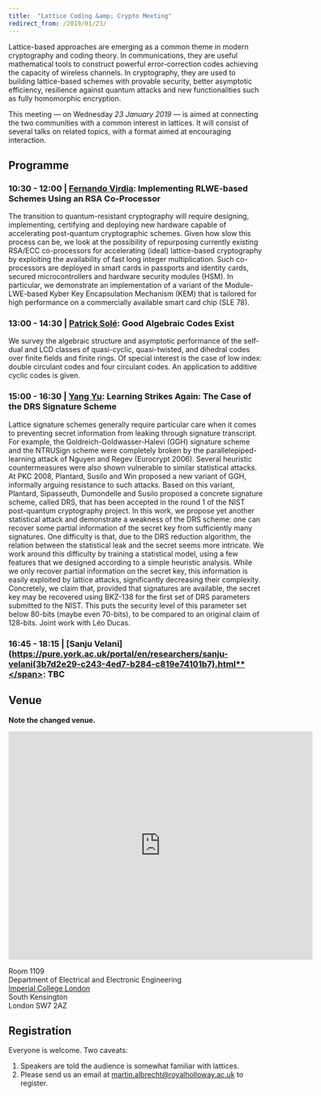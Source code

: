 ```yaml
---
title:  "Lattice Coding &amp; Crypto Meeting"
redirect_from: /2019/01/23/
---
```


Lattice-based approaches are emerging as a common theme in modern cryptography and coding theory. In communications, they are useful mathematical tools to construct powerful error-correction codes achieving the capacity of wireless channels. In cryptography, they are used to building lattice-based schemes with provable security, better asymptotic efficiency, resilience against quantum attacks and new functionalities such as fully homomorphic encryption.

This meeting — on Wednesday *23 January 2019* — is aimed at connecting the two communities with a common interest in lattices. It will consist of several talks on related topics, with a format aimed at encouraging interaction.

## Programme ##

### <span> 10:30 - 12:00 | [Fernando Virdia](https://pure.royalholloway.ac.uk/portal/en/persons/fernando-virdia(4ad6e099-9f70-4a5d-b0ac-cc37dd176547).html)</span>: Implementing RLWE-based Schemes Using an RSA Co-Processor ###

The transition to quantum-resistant cryptography will require designing, implementing, certifying and deploying new hardware capable of accelerating post-quantum cryptographic schemes. Given how slow this process can be, we look at the possibility of repurposing currently existing RSA/ECC co-processors for accelerating (ideal) lattice-based cryptography by exploiting the availability of fast long integer multiplication. Such co-processors are deployed in smart cards in passports and identity cards, secured microcontrollers and hardware security modules (HSM). In particular, we demonstrate an implementation of a variant of the Module-LWE-based Kyber Key Encapsulation Mechanism (KEM) that is tailored for high performance on a commercially available smart card chip (SLE 78).

### <span> 13:00 - 14:30 | [Patrick Solé](https://www.researchgate.net/profile/Patrick_Sole)</span>: Good Algebraic Codes Exist ###

We survey the algebraic structure and asymptotic performance of the self-dual and LCD classes of quasi-cyclic, quasi-twisted, and dihedral codes over finite fields and finite rings. Of special interest is the case of low index: double circulant codes and four circulant codes. An application to additive cyclic codes is given.

### <span> 15:00 - 16:30 | [Yang Yu](https://www.cwi.nl/people/yang-yu)</span>: Learning Strikes Again: The Case of the DRS Signature Scheme ###

Lattice signature schemes generally require particular care when it comes to preventing secret information from leaking through signature transcript. For example, the Goldreich-Goldwasser-Halevi (GGH) signature scheme and the NTRUSign scheme were completely broken by the parallelepiped-learning attack of Nguyen and Regev (Eurocrypt 2006). Several heuristic countermeasures were also shown vulnerable to similar statistical attacks. At PKC 2008, Plantard, Susilo and Win proposed a new variant of GGH, informally arguing resistance to such attacks. Based on this variant, Plantard, Sipasseuth, Dumondelle and Susilo proposed a concrete signature scheme, called DRS, that has been accepted in the round 1 of the NIST post-quantum cryptography project. In this work, we propose yet another statistical attack and demonstrate a weakness of the DRS scheme: one can recover some partial information of the secret key from sufficiently many signatures. One difficulty is that, due to the DRS reduction algorithm, the relation between the statistical leak and the secret seems more intricate. We work around this difficulty by training a statistical model, using a few features that we designed according to a simple heuristic analysis. While we only recover partial information on the secret key, this information is easily exploited by lattice attacks, significantly decreasing their complexity. Concretely, we claim that, provided that signatures are available, the secret key may be recovered using BKZ-138 for the first set of DRS parameters submitted to the NIST. This puts the security level of this parameter set below 80-bits (maybe even 70-bits), to be compared to an original claim of 128-bits. Joint work with Léo Ducas.

### <span> 16:45 - 18:15 | [Sanju Velani](https://pure.york.ac.uk/portal/en/researchers/sanju-velani(3b7d2e29-c243-4ed7-b284-c819e74101b7).html**</span>: TBC ###

## Venue ##

**Note the changed venue.**

<iframe src="https://www.google.com/maps/embed?pb=!1m14!1m8!1m3!1d2483.7481554015103!2d-0.1774244!3d51.4994889!3m2!1i1024!2i768!4f13.1!3m3!1m2!1s0x0%3A0x31911b371c692e86!2sImperial+College!5e0!3m2!1sen!2suk!4v1457110930221" width="600" height="450" frameborder="0" style="border:0" allowfullscreen></iframe>

Room 1109  
Department of Electrical and Electronic Engineering  
[Imperial College London](http://www.imperial.ac.uk/visit/campuses/south-kensington/)  
South Kensington  
London SW7 2AZ  

## Registration ##

Everyone is welcome. Two caveats:

1. Speakers are told the audience is somewhat familiar with lattices.
2. Please send us an email at <martin.albrecht@royalholloway.ac.uk> to register.
